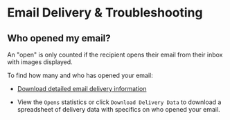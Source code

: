 # Email Delivery & Troubleshooting

<span id="gv-6delivery-3delivOpens-who-opened"></span>
## Who opened my email?

<span class="highlight">
An "open" is only counted if the recipient opens their
email from their inbox with images displayed.
</span>

To find how many and who has opened your email:

* [Download detailed email delivery information](/6-delivery/5-delivStats.md?gv-qargs=0#gv-6delivery-5delivstat-download-detailed)

* View the `Opens` statistics or click `Download Delivery Data` to download a spreadsheet of delivery data with specifics on who opened your email.
